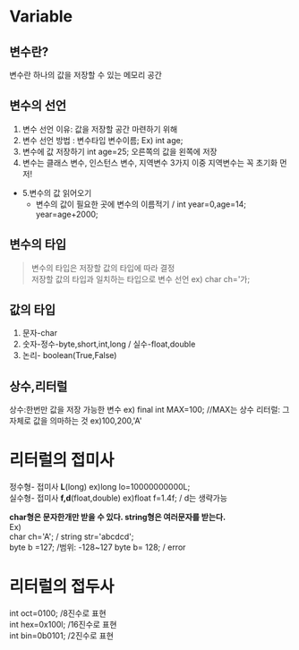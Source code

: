 # Variable
## 변수란?
변수란 하나의 값을 저장할 수 있는 메모리 공간
## 변수의 선언
1. 변수 선언 이유: 값을 저장할 공간 마련하기 위해
2. 변수 선언 방법 : 변수타입 변수이름;  Ex) int age;
3. 변수에 값 저장하기 int age=25;  오른쪽의 값을 왼쪽에 저장
4. 변수는 클래스 변수, 인스턴스 변수, 지역변수 3가지  이중 지역변수는 꼭 초기화 먼저!  

* 5.변수의 값 읽어오기
    - 변수의 값이 필요한 곳에 변수의 이름적기 / int year=0,age=14; year=age+2000;
## 변수의 타입
>변수의 타입은 저장할 값의 타입에 따라 결정  
>저장할 값의 타입과 일치하는 타입으로 변수 선언 ex) char ch='가;
## 값의 타입
1. 문자-char
2. 숫자-정수-byte,short,int,long / 실수-float,double
3. 논리- boolean(True,False)

## 상수,리터럴
상수:한번만 값을 저장 가능한 변수  ex) final int MAX=100; //MAX는 상수
리터럴: 그 자체로 값을 의마하는 것 ex)100,200,'A'

# 리터럴의 접미사
정수형- 접미사 **L**(long)  ex)long lo=10000000000L;  
실수형- 접미사 **f,d**(float,double) ex)float f=1.4f;  / d는 생략가능

**char형은 문자한개만 받을 수 있다. string형은 여러문자를 받는다.**  
Ex)  
char ch='A'; / string str='abcdcd';  
byte b =127; /범위: -128~127
byte b= 128; / error  

# 리터럴의 접두사
int oct=0100; /8진수로 표현  
int hex=0x100l; /16진수로 표현  
int bin=0b0101; /2진수로 표현  



